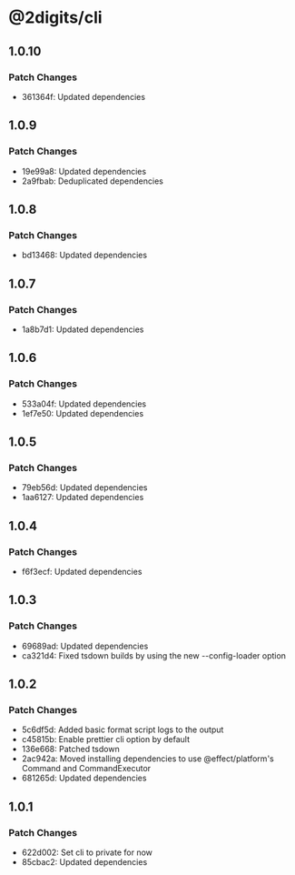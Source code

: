 # @2digits/cli

## 1.0.10

### Patch Changes

- 361364f: Updated dependencies

## 1.0.9

### Patch Changes

- 19e99a8: Updated dependencies
- 2a9fbab: Deduplicated dependencies

## 1.0.8

### Patch Changes

- bd13468: Updated dependencies

## 1.0.7

### Patch Changes

- 1a8b7d1: Updated dependencies

## 1.0.6

### Patch Changes

- 533a04f: Updated dependencies
- 1ef7e50: Updated dependencies

## 1.0.5

### Patch Changes

- 79eb56d: Updated dependencies
- 1aa6127: Updated dependencies

## 1.0.4

### Patch Changes

- f6f3ecf: Updated dependencies

## 1.0.3

### Patch Changes

- 69689ad: Updated dependencies
- ca321d4: Fixed tsdown builds by using the new --config-loader option

## 1.0.2

### Patch Changes

- 5c6df5d: Added basic format script logs to the output
- c45815b: Enable prettier cli option by default
- 136e668: Patched tsdown
- 2ac942a: Moved installing dependencies to use @effect/platform's Command and CommandExecutor
- 681265d: Updated dependencies

## 1.0.1

### Patch Changes

- 622d002: Set cli to private for now
- 85cbac2: Updated dependencies
